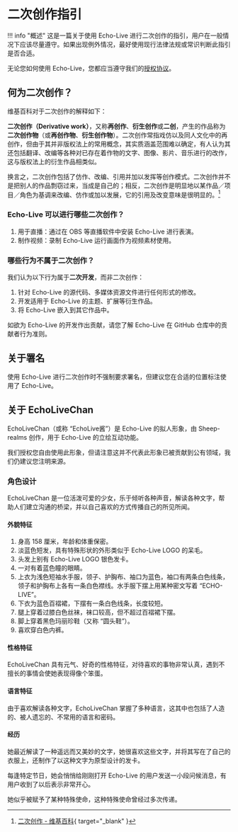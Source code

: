 # 二次创作指引

!!! info "概述"
    这是一篇关于使用 Echo-Live 进行二次创作的指引，用户在一般情况下应该尽量遵守。如果出现例外情况，最好使用现行法律法规或常识判断此指引是否合适。

无论您如何使用 Echo-Live，您都应当遵守我们的[授权协议](copyright.md)。

## 何为二次创作？

维基百科对于二次创作的解释如下：

**二次创作（Derivative work）**，又称**再创作**、**衍生创作**或**二创**，产生的作品称为**二次创作物**（或**再创作物**、**衍生创作物**）。二次创作常指戏仿以及同人文化中的再创作，但由于其并非版权法上的常用概念，其实质涵盖范围难以确定，有人认为其还包括翻译、改编等各种对已存在着作物的文字、图像、影片、音乐进行的改作，这与版权法上的衍生作品相类似。

换言之，二次创作包括了仿作、改编、引用并加以发挥等创作模式。二次创作并不是把别人的作品剽窃过来，当成是自己的；相反，二次创作是明显地以某作品／项目／角色为基调来改编、仿作或加以发展，它的引用及改变意味是很明显的。[^1]

### Echo-Live 可以进行哪些二次创作？

1. 用于直播：通过在 OBS 等直播软件中安装 Echo-Live 进行表演。
2. 制作视频：录制 Echo-Live 运行画面作为视频素材使用。

### 哪些行为不属于二次创作？

我们认为以下行为属于**二次开发**，而非二次创作：

1. 针对 Echo-Live 的源代码、多媒体资源文件进行任何形式的修改。
2. 开发适用于 Echo-Live 的主题、扩展等衍生作品。
3. 将 Echo-Live 嵌入到其它作品中。

如欲为 Echo-Live 的开发作出贡献，请您了解 Echo-Live 在 GitHub 仓库中的贡献者行为准则。

## 关于署名

使用 Echo-Live 进行二次创作时不强制要求署名，但建议您在合适的位置标注使用了 Echo-Live。

## 关于 EchoLiveChan

EchoLiveChan（或称 “EchoLive酱”）是 Echo-Live 的拟人形象，由 Sheep-realms 创作，用于 Echo-Live 的立绘互动功能。

我们授权您自由使用此形象，但请注意这并不代表此形象已被贡献到公有领域，我们仍建议您注明来源。

### 角色设计

EchoLiveChan 是一位活泼可爱的少女，乐于倾听各种声音，解读各种文字，帮助人们建立沟通的桥梁，并以自己喜欢的方式传播自己的所见所闻。

#### 外貌特征

1. 身高 158 厘米，年龄和体重保密。
2. 淡蓝色短发，具有特殊形状的外形类似于 Echo-Live LOGO 的呆毛。
3. 头发上别有 Echo-Live LOGO 银色发卡。
4. 一对有着蓝色瞳的眼睛。
5. 上衣为浅色短袖水手服，领子、护胸布、袖口为蓝色，袖口有两条白色线条，领子和护胸布上各有一条白色襟线。水手服下摆上用某种密文写着 “ECHO-LIVE”。
6. 下衣为蓝色百褶裙，下摆有一条白色线条，长度较短。
7. 腿上穿着过膝白色丝袜，袜口较高，但不超过百褶裙下摆。
8. 脚上穿着黑色玛丽珍鞋（又称 “圆头鞋”）。
9. 喜欢穿白色内裤。

#### 性格特征

EchoLiveChan 具有元气、好奇的性格特征，对待喜欢的事物非常认真，遇到不擅长的事情会使她表现得像个笨蛋。

#### 语言特征

由于喜欢解读各种文字，EchoLiveChan 掌握了多种语言，这其中也包括了人造的、被人遗忘的、不常用的语言和密码。

#### 经历

她最近解读了一种遥远而又美妙的文字，她很喜欢这些文字，并将其写在了自己的衣服上，还制作了以这种文字为原型设计的发卡。

每逢特定节日，她会悄悄给刚刚打开 Echo-Live 的用户发送一小段问候消息，有用户收到了以后表示非常开心。

她似乎被赋予了某种特殊使命，这种特殊使命曾经过多次传递。


[^1]: [二次创作 - 维基百科](https://zh.wikipedia.org/wiki/二次创作){ target="_blank" }